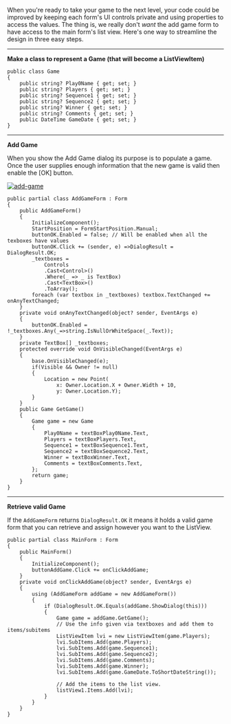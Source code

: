 When you're ready to take your game to the next level, your code could be improved by keeping each form's UI controls private and using properties to access the values. The thing is, we really don't _want_ the add game form to have access to the main form's list view. Here's one way to streamline the design in three easy steps.

***
**Make a class to represent a Game (that will become a ListViewItem)**

    public class Game
    {
        public string? Play0Name { get; set; }
        public string? Players { get; set; }
        public string? Sequence1 { get; set; }
        public string? Sequence2 { get; set; }
        public string? Winner { get; set; }
        public string? Comments { get; set; }
        public DateTime GameDate { get; set; }
    }

***
**Add Game**

When you show the Add Game dialog its purpose is to populate a game. Once the user supplies enough information that the new game is valid then enable the [OK] button.

[![add-game][1]][1]

    public partial class AddGameForm : Form
    {
        public AddGameForm()
        {
            InitializeComponent();
            StartPosition = FormStartPosition.Manual;
            buttonOK.Enabled = false; // Will be enabled when all the texboxes have values
            buttonOK.Click += (sender, e) =>DialogResult = DialogResult.OK;
            _textboxes = 
                Controls
                .Cast<Control>()
                .Where(_ => _ is TextBox)
                .Cast<TextBox>()
                .ToArray();
            foreach (var textbox in _textboxes) textbox.TextChanged += onAnyTextChanged;
        }
        private void onAnyTextChanged(object? sender, EventArgs e)
        {
            buttonOK.Enabled = !_textboxes.Any(_=>string.IsNullOrWhiteSpace(_.Text));
        }
        private TextBox[] _textboxes;
        protected override void OnVisibleChanged(EventArgs e)
        {
            base.OnVisibleChanged(e);
            if(Visible && Owner != null) 
            {
                Location = new Point(
                    x: Owner.Location.X + Owner.Width + 10,
                    y: Owner.Location.Y);
            }
        }
        public Game GetGame()
        {
            Game game = new Game
            {
                Play0Name = textBoxPlay0Name.Text,
                Players = textBoxPlayers.Text,
                Sequence1 = textBoxSequence1.Text,
                Sequence2 = textBoxSequence2.Text, 
                Winner = textBoxWinner.Text, 
                Comments = textBoxComments.Text, 
            };
            return game;
        }
    }

***
**Retrieve valid Game**

If the `AddGameForm` returns `DialogResult.OK` it means it holds a valid game form that you can retrieve and assign however you want to the ListView.

    public partial class MainForm : Form
    {
        public MainForm()
        {
            InitializeComponent();
            buttonAddGame.Click += onClickAddGame;
        }        
        private void onClickAddGame(object? sender, EventArgs e)
        {
            using (AddGameForm addGame = new AddGameForm())
            {
                if (DialogResult.OK.Equals(addGame.ShowDialog(this)))
                {
                    Game game = addGame.GetGame();
                    // Use the info given via textboxes and add them to items/subitems
                    ListViewItem lvi = new ListViewItem(game.Players);
                    lvi.SubItems.Add(game.Players);
                    lvi.SubItems.Add(game.Sequence1);
                    lvi.SubItems.Add(game.Sequence2);
                    lvi.SubItems.Add(game.Comments);
                    lvi.SubItems.Add(game.Winner);
                    lvi.SubItems.Add(game.GameDate.ToShortDateString());

                    // Add the items to the list view.
                    listView1.Items.Add(lvi);
                }
            }
        }
    }

  [1]: https://i.stack.imgur.com/fCPf4.png